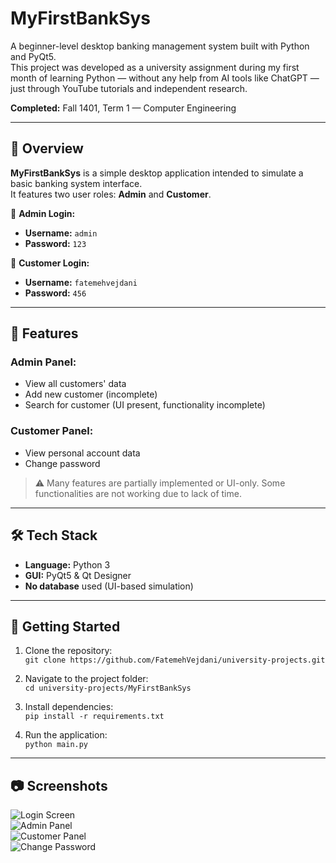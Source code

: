 # MyFirstBankSys

A beginner-level desktop banking management system built with Python and PyQt5.  
This project was developed as a university assignment during my first month of learning Python — without any help from AI tools like ChatGPT — just through YouTube tutorials and independent research.

**Completed:** Fall 1401, Term 1 — Computer Engineering

---

## 📌 Overview

**MyFirstBankSys** is a simple desktop application intended to simulate a basic banking system interface.  
It features two user roles: **Admin** and **Customer**.

🔐 **Admin Login:**  
- **Username:** `admin`  
- **Password:** `123`

👤 **Customer Login:**  
- **Username:** `fatemehvejdani`  
- **Password:** `456`

---

## 🧠 Features

### Admin Panel:
- View all customers' data
- Add new customer (incomplete)
- Search for customer (UI present, functionality incomplete)

### Customer Panel:
- View personal account data
- Change password

> ⚠️ Many features are partially implemented or UI-only. Some functionalities are not working due to lack of time.

---

## 🛠️ Tech Stack

- **Language:** Python 3
- **GUI:** PyQt5 & Qt Designer
- **No database** used (UI-based simulation)

---

## 🚀 Getting Started

1. Clone the repository:  
   `git clone https://github.com/FatemehVejdani/university-projects.git`

2. Navigate to the project folder:  
   `cd university-projects/MyFirstBankSys`

3. Install dependencies:  
   `pip install -r requirements.txt`

4. Run the application:  
   `python main.py`

---

## 📷 Screenshots

![Login Screen](screenshots/login.png)  
![Admin Panel](screenshots/admin_panel.png)  
![Customer Panel](screenshots/customer_panel.png)  
![Change Password](screenshots/changepassword.png)
